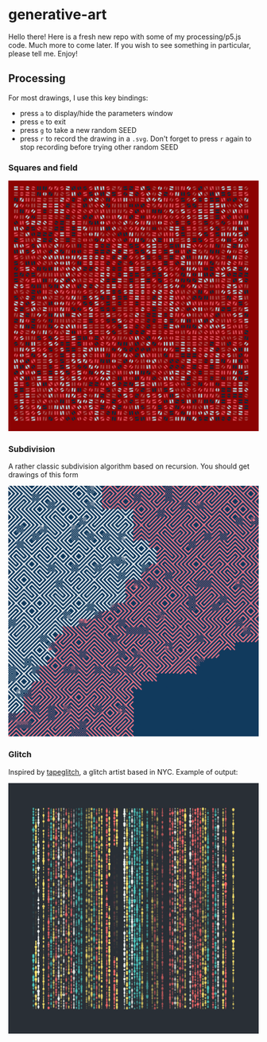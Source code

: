 # generative-art

Hello there! Here is a fresh new repo with some of my
processing/p5.js code. Much more to come later. If you wish to see
something in particular, please tell me. Enjoy!

## Processing
For most drawings, I use this key bindings:
- press `a` to display/hide the parameters window
- press `e` to exit
- press `g` to take a new random SEED
- press `r` to record the drawing in a `.svg`. Don't forget to press `r` again to stop recording before trying other random SEED

### Squares and field

![](sketchbook/processing/squares_and_field/squares_and_field5.svg)

### Subdivision

A rather classic subdivision algorithm based on recursion. You should get drawings of this form

![](sketchbook/processing/subdivision/subdivision-SEED11726419.svg)

### Glitch

Inspired by [tapeglitch](https://www.instagram.com/tapeglitch/), a glitch artist based in NYC. Example of output:

![](sketchbook/processing/glitch/glitchSeed102.svg)
